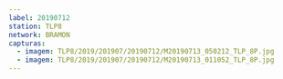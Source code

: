 ```yaml
---
label: 20190712
station: TLP8
network: BRAMON
capturas:
  - imagem: TLP8/2019/201907/20190712/M20190713_050212_TLP_8P.jpg
  - imagem: TLP8/2019/201907/20190712/M20190713_011052_TLP_8P.jpg
---
```


